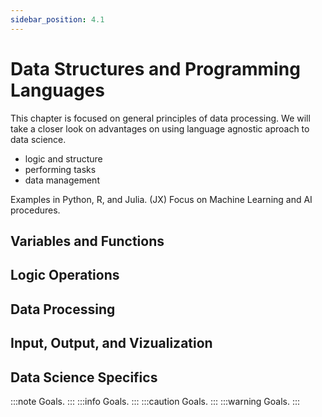 ```yaml
---
sidebar_position: 4.1
---
```


# Data Structures and Programming Languages

This chapter is focused on general principles of data processing. We will take a closer look on advantages on using language agnostic aproach to data science.


- logic and structure
- performing tasks
- data management

Examples in Python, R, and Julia. (JX) Focus on Machine Learning and AI procedures.

## Variables and Functions
## Logic Operations
## Data Processing
## Input, Output, and Vizualization
## Data Science Specifics

:::note
Goals.
:::
:::info
Goals.
:::
:::caution
Goals.
:::
:::warning
Goals.
:::
